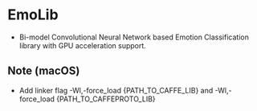 # EmoLib

* Bi-model Convolutional Neural Network based Emotion Classification library with GPU acceleration support.

## Note (macOS)

* Add linker flag -Wl,-force_load {PATH_TO_CAFFE_LIB} and -Wl,-force_load {PATH_TO_CAFFEPROTO_LIB}

